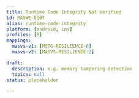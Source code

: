 ```yaml
---
title: Runtime Code Integrity Not Verified
id: MASWE-0107
alias: runtime-code-integrity
platform: [android, ios]
profiles: [R]
mappings:
  masvs-v1: [MSTG-RESILIENCE-6]
  masvs-v2: [MASVS-RESILIENCE-2]

draft:
  description: e.g. memory tampering detection
  topics: null
status: placeholder

---
```


